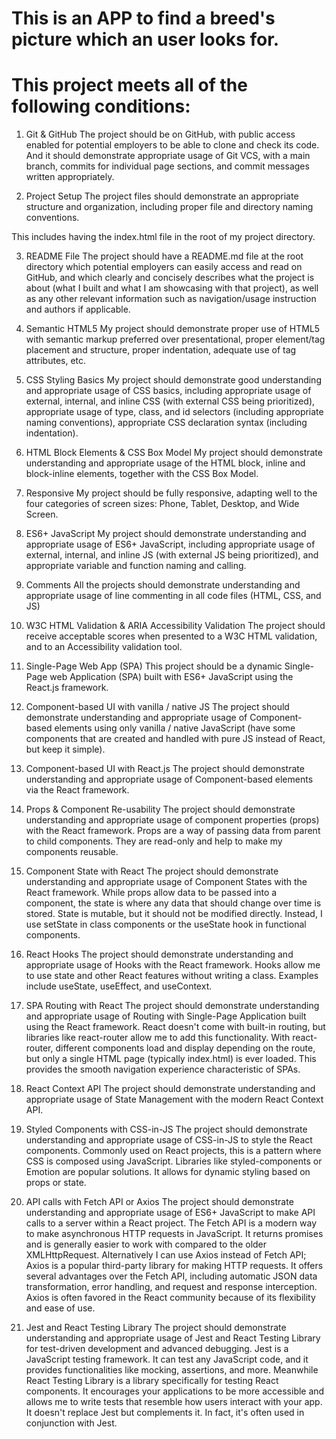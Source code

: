 # This is an APP to find a breed's picture which an user looks for.

# This project meets all of the following conditions:

1. Git & GitHub
The project should be on GitHub, with public access enabled for potential employers to be able to clone and check its code. And it should demonstrate appropriate usage of Git VCS, with a main branch, commits for individual page sections, and commit messages written appropriately.

2. Project Setup
The project files should demonstrate an appropriate structure and organization, including proper file and directory naming conventions. 

This includes having the index.html file in the root of my project directory.

3. README File
The project should have a README.md file at the root directory which potential employers can easily access and read on GitHub, and which clearly and concisely describes what the project is about (what I built and what I am showcasing with that project), as well as any other relevant information such as navigation/usage instruction and authors if applicable.

4. Semantic HTML5
My project should demonstrate proper use of HTML5 with semantic markup preferred over presentational, proper element/tag placement and structure, proper indentation, adequate use of tag attributes, etc.

5. CSS Styling Basics
My project should demonstrate good understanding and appropriate usage of CSS basics, including appropriate usage of external, internal, and inline CSS (with external CSS being prioritized), appropriate usage of type, class, and id selectors (including appropriate naming conventions), appropriate CSS declaration syntax (including indentation).

6. HTML Block Elements & CSS Box Model
My project should demonstrate understanding and appropriate usage of the HTML block, inline and block-inline elements, together with the CSS Box Model.

7. Responsive
My project should be fully responsive, adapting well to the four categories of screen sizes: Phone, Tablet, Desktop, and Wide Screen. 

8. ES6+ JavaScript
My project should demonstrate understanding and appropriate usage of ES6+ JavaScript, including appropriate usage of external, internal, and inline JS (with external JS being prioritized), and appropriate variable and function naming and calling.

9. Comments
All the projects should demonstrate understanding and appropriate usage of line commenting in all code files (HTML, CSS, and JS)

10. W3C HTML Validation & ARIA Accessibility Validation
The project should receive acceptable scores when presented to a W3C HTML validation, and to an Accessibility validation tool.

11. Single-Page Web App (SPA)
This project should be a dynamic Single-Page web Application (SPA) built with ES6+ JavaScript using the React.js framework.

12. Component-based UI with vanilla / native JS
The project should demonstrate understanding and appropriate usage of Component-based elements using only vanilla / native JavaScript (have some components that are created and handled with pure JS instead of React, but keep it simple).

13. Component-based UI with React.js
The project should demonstrate understanding and appropriate usage of Component-based elements via the React framework.

14. Props & Component Re-usability
The project should demonstrate understanding and appropriate usage of component properties (props) with the React framework. Props are a way of passing data from parent to child components. They are read-only and help to make my components reusable.

15. Component State with React
The project should demonstrate understanding and appropriate usage of Component States with the React framework. While props allow data to be passed into a component, the state is where any data that should change over time is stored. State is mutable, but it should not be modified directly. Instead, I use setState in class components or the useState hook in functional components.

16. React Hooks
The project should demonstrate understanding and appropriate usage of Hooks with the React framework. Hooks allow me to use state and other React features without writing a class. Examples include useState, useEffect, and useContext.

17. SPA Routing with React
The project should demonstrate understanding and appropriate usage of Routing with Single-Page Application built using the React framework. React doesn't come with built-in routing, but libraries like react-router allow me to add this functionality. With react-router, different components load and display depending on the route, but only a single HTML page (typically index.html) is ever loaded. This provides the smooth navigation experience characteristic of SPAs.

18. React Context API
The project should demonstrate understanding and appropriate usage of State Management with the modern React Context API.

19. Styled Components with CSS-in-JS
The project should demonstrate understanding and appropriate usage of CSS-in-JS to style the React components. Commonly used on React projects, this is a pattern where CSS is composed using JavaScript. Libraries like styled-components or Emotion are popular solutions. It allows for dynamic styling based on props or state.

20. API calls with Fetch API or Axios
The project should demonstrate understanding and appropriate usage of ES6+ JavaScript to make API calls to a server within a React project. The Fetch API is a modern way to make asynchronous HTTP requests in JavaScript. It returns promises and is generally easier to work with compared to the older XMLHttpRequest. Alternatively I can use Axios instead of Fetch API; Axios is a popular third-party library for making HTTP requests. It offers several advantages over the Fetch API, including automatic JSON data transformation, error handling, and request and response interception. Axios is often favored in the React community because of its flexibility and ease of use.

20. Jest and React Testing Library
The project should demonstrate understanding and appropriate usage of Jest and React Testing Library for test-driven development and advanced debugging. Jest is a JavaScript testing framework. It can test any JavaScript code, and it provides functionalities like mocking, assertions, and more. Meanwhile React Testing Library is a library specifically for testing React components. It encourages your applications to be more accessible and allows me to write tests that resemble how users interact with your app. It doesn't replace Jest but complements it. In fact, it's often used in conjunction with Jest.
